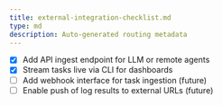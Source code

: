 ```yaml
---
title: external-integration-checklist.md
type: md
description: Auto-generated routing metadata
---
```


- [x] Add API ingest endpoint for LLM or remote agents
- [x] Stream tasks live via CLI for dashboards
- [ ] Add webhook interface for task ingestion (future)
- [ ] Enable push of log results to external URLs (future)
